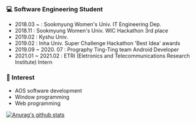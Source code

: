 <h3>💻 Software Engineering Student</h3>
<ul>
  <li>2018.03 ~ : Sookmyung Women's Univ. IT Engineering Dep. </li>
  <li>2018.11 : Sookmyung Women's Univ. WIC Hackathon 3rd place</li>
  <li>2019.02 : Kyshu Univ.</li>
  <li>2019.02 : Inha Univ. Super Challenge Hackathon 'Best Idea' awards</li>
  <li>2019.09 ~ 2020. 07 : Prography Ting-Ting team Android Developer </li>
  <li>2021.01 ~ 2021.02 : ETRI (Eletronics and Telecommunications Research Institute) Intern</li>
</ul>

<h3>🔸 Interest</h3>
<ul>
  <li>AOS software development</li>
  <li>Window programming</li>
  <li>Web programming</li>
</ul>

[![Anurag's github stats](https://github-readme-stats.vercel.app/api?username=skmwit&show_icons=true&theme=buefy)](https://github.com/anuraghazra/github-readme-stats)
